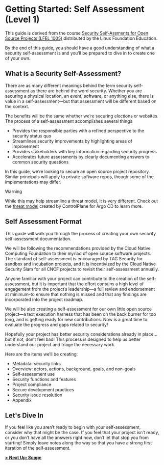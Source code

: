 # Getting Started: Self Assessment (Level 1)

This guide is derived from the course [Security Self-Assments for Open Source Projects (LFEL 1005)](https://training.linuxfoundation.org/express-learning/security-self-assessments-for-open-source-projects-lfel1005/) distributed by the Linux Foundation Education.

By the end of this guide, you should have a good understanding of what a security self-assessment is and you’ll be prepared to dive in to create one of your own.

## What is a Security Self-Assessment?

There are as many different meanings behind the term security self-assessment as there are behind the word security. Whether you are securing a physical location, an event, software, or anything else, there is value in a self-assessment—but that assessment will be different based on the context.

The benefits will be the same whether we’re securing elections or websites. The process of a self-assessment accomplishes several things:

- Provides the responsible parties with a refined perspective to the security status quo
- Streamlines security improvements by highlighting areas of improvement
- Provides stakeholders with key information regarding security progress
- Accelerates future assessments by clearly documenting answers to common security questions

In this guide, we’re looking to secure an open source project repository. Similar principals will apply to private software repos, though some of the implementations may differ.

> [!WARNING]
>
> While this may help streamline a threat model, it is very different. Check out the [threat model](https://github.com/argoproj/argoproj/blob/main/docs/end_user_threat_model.pdf) created by ControlPlane for Argo CD to learn more.

## Self Assessment Format

This guide will walk you through the process of creating your own security self-assessment documentation.

We will be following the recommendations provided by the Cloud Native Computing Foundation to their myriad of open source software projects. The standard of self-assessment is encouraged by TAG Security for sandbox and incubation projects, and it is incentivized by the Cloud Native Security Slam for all CNCF projects to revisit their self-assessment annually.

Anyone familiar with your project can contribute to the creation of the self-assessment, but it is important that the effort contains a high level of engagement from the project’s leadership—a full review and endorsement at minimum–to ensure that nothing is missed and that any findings are incorporated into the project roadmap.

We will be also creating a self-assessment for our own little open source project—a text execution harness that has been on the back burner for too long, and is getting ready for new contributions. Now is a great time to evaluate the progress and gaps related to security!

Hopefully your project has better security considerations already in place… but if not, don’t feel bad! This process is designed to help us better understand our project and triage the necessary work.

Here are the items we’ll be creating:

- Metadata: security links
- Overview: actors, actions, background, goals, and non-goals
- Self-assessment use
- Security functions and features
- Project compliance
- Secure development practices
- Security issue resolution
- Appendix

## Let's Dive In

If you feel like you aren’t ready to begin with your self-assessment, consider why that might be the case. If you feel that your project isn’t ready, or you don’t have all the answers right now, don’t let that stop you from starting! Simply leave notes along the way so that you have a strong first iteration of the self-assessment.

**[> Next Up: Scope](./scope.md)**

